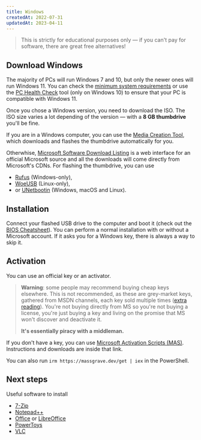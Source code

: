 ```yaml
---
title: Windows
createdAt: 2022-07-31
updatedAt: 2023-04-11
---
```


> This is strictly for educational purposes only — if you can't pay for software, there are great free alternatives!

<!-- toc -->

## Download Windows

The majority of PCs will run Windows 7 and 10, but only the newer ones will run Windows 11. You can check the [minimum system requirements](https://www.microsoft.com/en-us/windows/windows-11-specifications) or use the [PC Health Check](https://aka.ms/GetPCHealthCheckApp) tool (only on Windows 10) to ensure that your PC is compatible with Windows 11.

Once you chose a Windows version, you need to download the ISO. The ISO size varies a lot depending of the version — with a **8 GB thumbdrive** you'll be fine.

If you are in a Windows computer, you can use the [Media Creation Tool](https://www.microsoft.com/en-us/software-download/windows11), which downloads and flashes the thumbdrive automatically for you.

Otherwhise, [Microsoft Software Download Listing](https://ave9858.github.io/msdl/) is a web interface for an official Microsoft source and all the downloads will come directly from Microsoft's CDNs. For flashing the thumbdrive, you can use

- [Rufus](https://rufus.ie/en/) (Windows-only),
- [WoeUSB](https://github.com/WoeUSB) (Linux-only),
- or [UNetbootin](https://unetbootin.github.io/) (Windows, macOS and Linux).

## Installation

Connect your flashed USB drive to the computer and boot it (check out the [BIOS Cheatsheet](../bios/)). You can perform a normal installation with or without a Microsoft account. If it asks you for a Windows key, there is always a way to skip it.

## Activation

You can use an official key or an activator.

> **Warning**: some people may recommend buying cheap keys elsewhere. This is not recommended, as these are grey-market keys, gathered from MSDN channels, each key sold multiple times ([extra reading](https://www.reddit.com/r/windows/comments/b7jolc/comment/ejshgai/)). You're not buying directly from MS so you're not buying a license, you're just buying a key and living on the promise that MS won't discover and deactivate it.
>
> **It's essentially piracy with a middleman.**

If you don't have a key, you can use [Microsoft Activation Scripts (MAS)](https://github.com/massgravel/Microsoft-Activation-Scripts/releases/latest). Instructions and downloads are inside that link.

You can also run `irm https://massgrave.dev/get | iex` in the PowerShell.

## Next steps

Useful software to install

- [7-Zip](https://www.7-zip.org/index.html)
- [Notepad++](https://notepad-plus-plus.org/)
- [Office](../office/) or [LibreOffice](https://www.libreoffice.org/)
- [PowerToys](https://github.com/microsoft/PowerToys)
- [VLC](https://www.videolan.org/vlc/)
